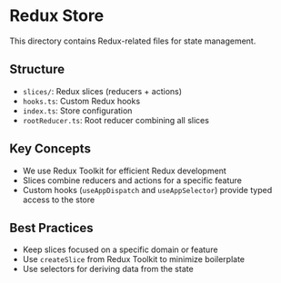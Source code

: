 # Redux Store

This directory contains Redux-related files for state management.

## Structure

- `slices/`: Redux slices (reducers + actions)
- `hooks.ts`: Custom Redux hooks
- `index.ts`: Store configuration
- `rootReducer.ts`: Root reducer combining all slices

## Key Concepts

- We use Redux Toolkit for efficient Redux development
- Slices combine reducers and actions for a specific feature
- Custom hooks (`useAppDispatch` and `useAppSelector`) provide typed access to the store

## Best Practices

- Keep slices focused on a specific domain or feature
- Use `createSlice` from Redux Toolkit to minimize boilerplate
- Use selectors for deriving data from the state
